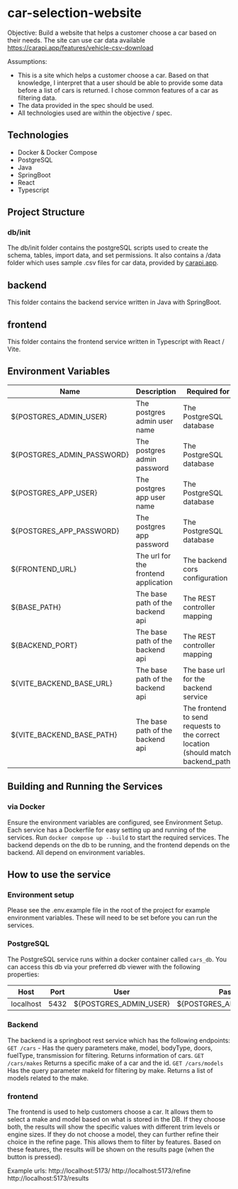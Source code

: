 # car-selection-website

Objective: Build a website that helps a customer choose a car based on their needs. The site can use car data available https://carapi.app/features/vehicle-csv-download

Assumptions:

- This is a site which helps a customer choose a car. Based on that knowledge, I interpret that a user should be able to provide some data before a list of cars is returned. I chose common features of a car as filtering data.
- The data provided in the spec should be used.
- All technologies used are within the objective / spec.

## Technologies

- Docker & Docker Compose
- PostgreSQL
- Java
- SpringBoot
- React
- Typescript

## Project Structure

### db/init

The db/init folder contains the postgreSQL scripts used to create the schema, tables, import data, and set permissions. It also contains a /data folder which uses sample .csv files for car data, provided by [carapi.app](https://carapi.app/features/vehicle-csv-download).

## backend

This folder contains the backend service written in Java with SpringBoot.

## frontend

This folder contains the frontend service written in Typescript with React / Vite.

## Environment Variables

| Name                       | Description                          | Required for                                                                      | Example Value         |
| -------------------------- | ------------------------------------ | --------------------------------------------------------------------------------- | --------------------- |
| ${POSTGRES_ADMIN_USER}     | The postgres admin user name         | The PostgreSQL database                                                           | admin                 |
| ${POSTGRES_ADMIN_PASSWORD} | The postgres admin password          | The PostgreSQL database                                                           | password              |
| ${POSTGRES_APP_USER}       | The postgres app user name           | The PostgreSQL database                                                           | user                  |
| ${POSTGRES_APP_PASSWORD}   | The postgres app password            | The PostgreSQL database                                                           | test                  |
| ${FRONTEND_URL}            | The url for the frontend application | The backend cors configuration                                                    | http://localhost:5173 |
| ${BASE_PATH}               | The base path of the backend api     | The REST controller mapping                                                       | /api/cars             |
| ${BACKEND_PORT}            | The base path of the backend api     | The REST controller mapping                                                       | 8080                  |
| ${VITE_BACKEND_BASE_URL}   | The base path of the backend api     | The base url for the backend service                                              | http://localhost:8080 |
| ${VITE_BACKEND_BASE_PATH}  | The base path of the backend api     | The frontend to send requests to the correct location (should match backend_path) | /api/cars             |

## Building and Running the Services

### via Docker

Ensure the environment variables are configured, see Environment Setup.
Each service has a Dockerfile for easy setting up and running of the services. Run `docker compose up --build` to start the required services. The backend depends on the db to be running, and the frontend depends on the backend. All depend on environment variables.

## How to use the service

### Environment setup

Please see the .env.example file in the root of the project for example environment variables. These will need to be set before you can run the services.

### PostgreSQL

The PostgreSQL service runs within a docker container called `cars_db`. You can access this db via your preferred db viewer with the following properties:

| Host      | Port | User                   | Password                   |
| --------- | ---- | ---------------------- | -------------------------- |
| localhost | 5432 | ${POSTGRES_ADMIN_USER} | ${POSTGRES_ADMIN_PASSWORD} |

### Backend

The backend is a springboot rest service which has the following endpoints:
`GET /cars` - Has the query parameters make, model, bodyType, doors, fuelType, transmission for filtering. Returns information of cars.
`GET /cars/makes` Returns a specific make of a car and the id.
`GET /cars/models` Has the query parameter makeId for filtering by make. Returns a list of models related to the make.

### frontend

The frontend is used to help customers choose a car. It allows them to select a make and model based on what is stored in the DB. If they choose both, the results will show the specific values with different trim levels or engine sizes.
If they do not choose a model, they can further refine their choice in the refine page. This allows them to filter by features. Based on these features, the results will be shown on the results page (when the button is pressed).

Example urls:
http://localhost:5173/
http://localhost:5173/refine
http://localhost:5173/results

